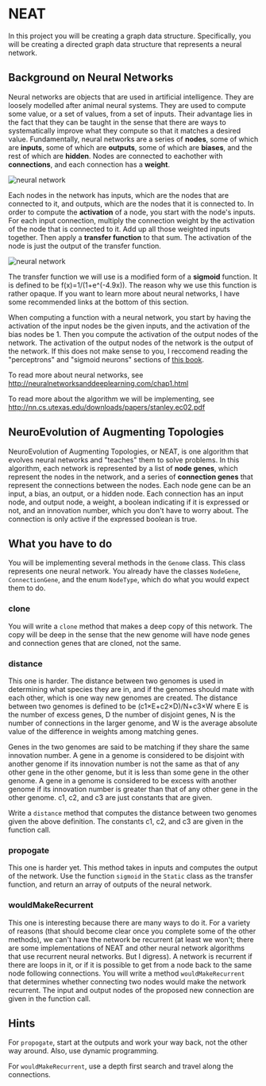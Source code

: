 # NEAT
In this project you will be creating a graph data structure. Specifically, you will be creating a directed graph data structure that represents a neural network.
## Background on Neural Networks
Neural networks are objects that are used in artificial intelligence. They are loosely modelled after animal neural systems. They are used to compute some value, or a set of values, from a set of inputs. Their advantage lies in the fact that they can be taught in the sense that there are ways to systematically improve what they compute so that it matches a desired value. Fundamentally, neural networks are a series of **nodes**, some of which are **inputs**, some of which are **outputs**, some of which are **biases**, and the rest of which are **hidden**. Nodes are connected to eachother with **connections**, and each connection has a **weight**.

![neural network](https://upload.wikimedia.org/wikipedia/commons/thumb/4/46/Colored_neural_network.svg/300px-Colored_neural_network.svg.png)

Each nodes in the network has inputs, which are the nodes that are connected to it, and outputs, which are the nodes that it is connected to. In order to compute the **activation** of a node, you start with the node's inputs. For each input connection, multiply the connection weight by the activation of the node that is connected to it. Add up all those weighted inputs together. Then apply a **transfer function** to that sum. The activation of the node is just the output of the transfer function.

![neural network](http://3.bp.blogspot.com/-7RWgohC4pYE/VhtQ8IELsLI/AAAAAAAAA6I/_XFhMbjpcCY/s1600/Simple%2BNeural%2BNetwork.png)

The transfer function we will use is a modified form of a **sigmoid** function. It is defined to be f(x)=1/(1+e^(-4.9x)). The reason why we use this function is rather opaque. If you want to learn more about neural networks, I have some recommended links at the bottom of this section.

When computing a function with a neural network, you start by having the activation of the input nodes be the given inputs, and the activation of the bias nodes be 1. Then you compute the activation of the output nodes of the network. The activation of the output nodes of the network is the output of the network. If this does not make sense to you, I reccomend reading the "perceptrons" and "sigmoid neurons" sections of [this book](http://neuralnetworksanddeeplearning.com/chap1.html).

To read more about neural networks, see http://neuralnetworksanddeeplearning.com/chap1.html

To read more about the algorithm we will be implementing, see http://nn.cs.utexas.edu/downloads/papers/stanley.ec02.pdf

## NeuroEvolution of Augmenting Topologies
NeuroEvolution of Augmenting Topologies, or NEAT, is one algorithm that evolves neural networks and "teaches" them to solve problems. In this algorithm, each network is represented by a list of **node genes**, which represent the nodes in the network, and a series of **connection genes** that represent the connections between the nodes. Each node gene can be an input, a bias, an output, or a hidden node. Each connection has an input node, and output node, a weight, a boolean indicating if it is expressed or not, and an innovation number, which you don't have to worry about. The connection is only active if the expressed boolean is true.

## What you have to do
You will be implementing several methods in the `Genome` class. This class represents one neural network. You already have the classes `NodeGene`, `ConnectionGene`, and the enum `NodeType`, which do what you would expect them to do.

### clone
You will write a `clone` method that makes a deep copy of this network. The copy will be deep in the sense that the new genome will have node genes and connection genes that are cloned, not the same.

### distance
This one is harder. The distance between two genomes is used in determining what species they are in, and if the genomes should mate with each other, which is one way new genomes are created. The distance between two genomes is defined to be (c1×E+c2×D)/N+c3×W where E is the number of excess genes, D the number of disjoint genes, N is the number of connections in the larger genome, and W is the average absolute value of the difference in weights among matching genes.

Genes in the two genomes are said to be matching if they share the same innovation number. A gene in a genome is considered to be disjoint with another genome if its innovation number is not the same as that of any other gene in the other genome, but it is less than some gene in the other genome. A gene in a genome is considered to be excess with another genome if its innovation number is greater than that of any other gene in the other genome. c1, c2, and c3 are just constants that are given.

Write a `distance` method that computes the distance between two genomes given the above definition. The constants c1, c2, and c3 are given in the function call.

### propogate
This one is harder yet. This method takes in inputs and computes the output of the network. Use the function `sigmoid` in the `Static` class as the transfer function, and return an array of outputs of the neural network.

### wouldMakeRecurrent
This one is interesting because there are many ways to do it. For a variety of reasons (that should become clear once you complete some of the other methods), we can't have the network be recurrent (at least we won't; there are some implementations of NEAT and other neural network algorithms that use recurrent neural networks. But I digress). A network is recurrent if there are loops in it, or if it is possible to get from a node back to the same node following connections. You will write a method `wouldMakeRecurrent` that determines whether connecting two nodes would make the network recurrent. The input and output nodes of the proposed new connection are given in the function call.

## Hints
For `propogate`, start at the outputs and work your way back, not the other way around. Also, use dynamic programming.

For `wouldMakeRecurrent`, use a depth first search and travel along the connections.
